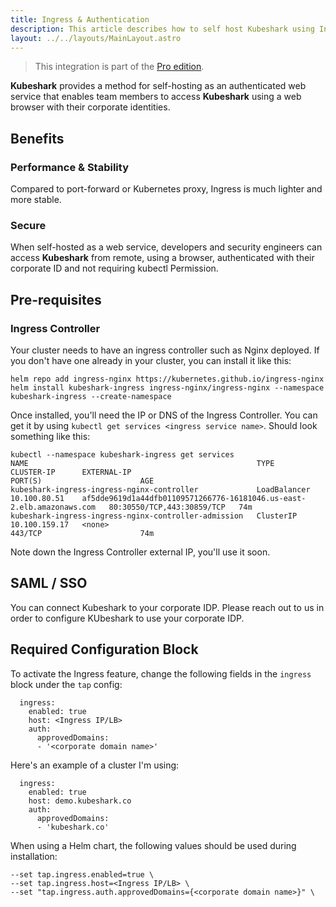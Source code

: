 ```yaml
---
title: Ingress & Authentication 
description: This article describes how to self host Kubeshark using Ingress and an IDP.
layout: ../../layouts/MainLayout.astro
---
```


> This integration is part of the [Pro edition](https://kubeshark.co/pricing).

**Kubeshark** provides a method for self-hosting as an authenticated web service that enables team members to access **Kubeshark** using a web browser with their corporate identities.

## Benefits

### Performance & Stability
Compared to port-forward or Kubernetes proxy, Ingress is much lighter and more stable.

### Secure
When self-hosted as a web service, developers and security engineers can access **Kubeshark** from remote, using a browser, authenticated with their corporate ID and not requiring kubectl Permission.

## Pre-requisites

### Ingress Controller
Your cluster needs to have an ingress controller such as Nginx deployed. If you don't have one already in your cluster, you can install it like this:
```shell
helm repo add ingress-nginx https://kubernetes.github.io/ingress-nginx
helm install kubeshark-ingress ingress-nginx/ingress-nginx --namespace kubeshark-ingress --create-namespace
```
Once installed, you'll need the IP or DNS of the Ingress Controller. You can get it by using `kubectl get services <ingress service name>`. Should look something like this:
```shell
kubectl --namespace kubeshark-ingress get services
NAME                                                   TYPE           CLUSTER-IP      EXTERNAL-IP                                                             PORT(S)                      AGE
kubeshark-ingress-ingress-nginx-controller             LoadBalancer   10.100.80.51    af5dde9619d1a44dfb01109571266776-16181046.us-east-2.elb.amazonaws.com   80:30550/TCP,443:30859/TCP   74m
kubeshark-ingress-ingress-nginx-controller-admission   ClusterIP      10.100.159.17   <none>                                                                  443/TCP                      74m
```
Note down the Ingress Controller external IP, you'll use it soon.

## SAML / SSO
You can connect Kubeshark to your corporate IDP. Please reach out to us in order to configure KUbeshark to use your corporate IDP.

## Required Configuration Block

To activate the Ingress feature, change the following fields in the `ingress` block under the `tap` config:
```shell
  ingress:
    enabled: true
    host: <Ingress IP/LB>
    auth:
      approvedDomains: 
      - '<corporate domain name>'
```
Here's an example of a cluster I'm using:
```shell
  ingress:
    enabled: true
    host: demo.kubeshark.co
    auth:
      approvedDomains: 
      - 'kubeshark.co'
```
When using a Helm chart, the following values should be used during installation:
```shell
--set tap.ingress.enabled=true \
--set tap.ingress.host=<Ingress IP/LB> \
--set "tap.ingress.auth.approvedDomains={<corporate domain name>}" \
```